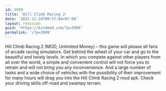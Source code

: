 ```yaml
---
id: 3999
title: 'Hill Climb Racing 2'
date: '2022-11-24T09:57:04+07:00'
layout: revision
guid: 'https://kindmod.com/?p=3999'
permalink: '/?p=3999'
---
```


Hill Climb Racing 2 (MOD, Unlimited Money) – this game will please all fans of arcade racing simulators. Get behind the wheel of your car and go to the beautiful and twisty levels. In which you compete against other players from all over the world, a simple and convenient control will not force you to retrain and will not bring you any inconvenience. And a large number of tasks and a wide choice of vehicles with the possibility of their improvement for many hours will drag you into the Hill Climb Racing 2 mod apk. Check your driving skills off-road and swampy terrain.